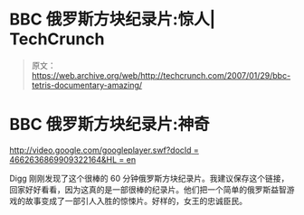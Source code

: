 # BBC 俄罗斯方块纪录片:惊人| TechCrunch

> 原文：<https://web.archive.org/web/http://techcrunch.com/2007/01/29/bbc-tetris-documentary-amazing/>

# BBC 俄罗斯方块纪录片:神奇

[http://video.google.com/googleplayer.swf?docId = 4662636869909322164&HL = en](https://web.archive.org/web/20130628172016/http://video.google.com/googleplayer.swf?docId=4662636869909322164&hl=en)

Digg 刚刚发现了这个很棒的 60 分钟俄罗斯方块纪录片。我建议保存这个链接，回家好好看看，因为这真的是一部很棒的纪录片。他们把一个简单的俄罗斯益智游戏的故事变成了一部引人入胜的惊悚片。好样的，女王的忠诚臣民。